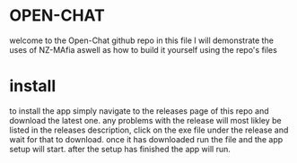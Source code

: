 # OPEN-CHAT
welcome to the Open-Chat github repo in this file I will demonstrate the uses of NZ-MAfia aswell as how to build it yourself using the repo's files 
# install 
to install the app simply navigate to the releases page of this repo and download the latest one. any problems with the release will most likley be listed in the releases description, click on the exe file under the release and wait for that  to download. 
once it has downloaded run the file and the app setup will start. after the setup has finished the app will run. 

